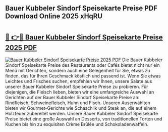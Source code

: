 ## Bauer Kubbeler Sindorf Speisekarte Preise PDF Download Online 2025 xHqRU

# <h2><a href="http://gcai90z.nevu.top/?p=Bauer+Kubbeler+Sindorf+Speisekarte+Preise">🔗 👉🔴 Bauer Kubbeler Sindorf Speisekarte Preise 2025 PDF</a></h2>

[![Bauer Kubbeler Sindorf Speisekarte Preise 2025 PDF](https://i.imgur.com/dBaPXMq.png)](http://gcai90z.nevu.top/?p=Bauer+Kubbeler+Sindorf+Speisekarte+Preise)
Die Bauer Kubbeler Sindorf Speisekarte Preise des Restaurants oder Cafés bietet nicht nur ein Menü mit Gerichten, sondern auch eine Gelegenheit für Sie, etwas zu finden, das für Ihren Geschmack köstlich und passend ist. Wenn Sie etwas Leichtes und Frisches suchen, empfehlen wir Ihnen, unsere Salate aus unserer Bauer Kubbeler Sindorf Speisekarte Preise zu probieren. Für diejenigen, die Fleisch lieben, bieten wir eine umfangreiche Auswahl an Gerichten auf der Bauer Kubbeler Sindorf Speisekarte Preise an: Rindfleisch, Schweinefleisch, Huhn und Fisch. Unseren Auserwählten bieten wir Gourmet-Gerichte wie Schaschlik und Steak an, die auf einem Holzfeuer zubereitet werden. Unsere Bauer Kubbeler Sindorf Speisekarte Preise bietet eine große Auswahl an Desserts, von traditionellen Torten und Kuchen bis hin zu exquisiten Crème Brûlée und Schokoladenwaffeln.
